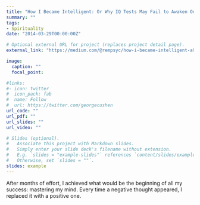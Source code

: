 ```yaml
---
title: "How I Became Intelligent: Or Why IQ Tests May Fail to Awaken One’s Potential"
summary: ""
tags:
- Spirituality
date: "2014-03-29T00:00:00Z"

# Optional external URL for project (replaces project detail page).
external_link: "https://medium.com/@rempsyc/how-i-became-intelligent-a95bc08c6290"

image:
  caption: ""
  focal_point:

#links:
#- icon: twitter
#  icon_pack: fab
#  name: Follow
#  url: https://twitter.com/georgecushen
url_code: ""
url_pdf: ""
url_slides: ""
url_video: ""

# Slides (optional).
#   Associate this project with Markdown slides.
#   Simply enter your slide deck's filename without extension.
#   E.g. `slides = "example-slides"` references `content/slides/example-slides.md`.
#   Otherwise, set `slides = ""`.
slides: example
---
```


After months of effort, I achieved what would be the beginning of all my success: mastering my mind. Every time a negative thought appeared, I replaced it with a positive one. 
